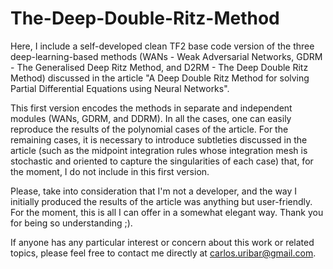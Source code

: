 # The-Deep-Double-Ritz-Method

Here, I include a self-developed clean TF2 base code version of the three deep-learning-based methods (WANs -  Weak Adversarial Networks, GDRM - The Generalised Deep Ritz Method, and D2RM - The Deep Double Ritz Method) discussed in the article "A Deep Double Ritz Method for solving Partial Differential Equations using Neural Networks".

This first version encodes the methods in separate and independent modules (WANs, GDRM, and DDRM). In all the cases, one can easily reproduce the results of the polynomial cases of the article. For the remaining cases, it is necessary to introduce subtleties discussed in the article (such as the midpoint integration rules whose integration mesh is stochastic and oriented to capture the singularities of each case) that, for the moment, I do not include in this first version.

Please, take into consideration that I'm not a developer, and the way I initially produced the results of the article was anything but user-friendly. For the moment, this is all I can offer in a somewhat elegant way. Thank you for being so understanding ;).

If anyone has any particular interest or concern about this work or related topics, please feel free to contact me directly at carlos.uribar@gmail.com.


